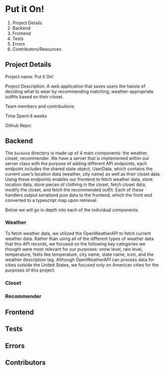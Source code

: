 # Put it On!

1. Project Details
2. Backend
3. Frontend
4. Tests 
5. Errors
6. Contributors/Resources


## Project Details
Project name: Put it On!

Project Description: A web application that saves users the hassle of deciding what to wear by recommending matching, weather-appropriate outfits based on their closet. 

Team members and contributions: 

Time Spent:4 weeks

Github Repo:

## Backend 
The `backend` directory is made up of 4 main components: the weather, closet, recommender. We have a server that is implemented within our server class with the purpose of adding different API endpoints, each endpoint includes the shared state object, UserData, which contains the current user’s location data (weather, city name) as well as their closet data. Using these endpoints enables our frontend to fetch weather data, store location data, store pieces of clothing in the closet, fetch closet data, modify the closet, and fetch the recommended outfit. Each of these handlers output serialized json data to the frontend, which the front end converted to a typescript map upon retrieval.

Below we will go in depth into each of the individual components.  

### Weather

To fetch weather data, we utilized the OpenWeatherAPI to fetch current weather data. Rather than using all of the different types of weather data that this API records, we focused on the following key categories we thought were most relevant for our purposes: snow level, rain level, temperature, feels like temperature, city name, state name, icon, and the weather description tag. Although OpenWeatherAPI can process data for cities outside the United States, we focused only on American cities for the purposes of this project. 

### Closet 


### Recommender



## Frontend


## Tests


## Errors


## Contributors 

